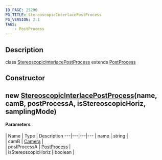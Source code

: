```yaml
---
ID_PAGE: 25290
PG_TITLE: StereoscopicInterlacePostProcess
PG_VERSION: 2.1
TAGS:
    - PostProcess
---
```

## Description

class [StereoscopicInterlacePostProcess](/classes/2.3/StereoscopicInterlacePostProcess) extends [PostProcess](/classes/2.3/PostProcess)



## Constructor

##  new [StereoscopicInterlacePostProcess](/classes/2.3/StereoscopicInterlacePostProcess)(name, camB, postProcessA, isStereoscopicHoriz, samplingMode)



#### Parameters
 | Name | Type | Description
---|---|---|---
 | name | string |   
 | camB | [Camera](/classes/2.3/Camera) |   
 | postProcessA | [PostProcess](/classes/2.3/PostProcess) |   
 | isStereoscopicHoriz | boolean |   
